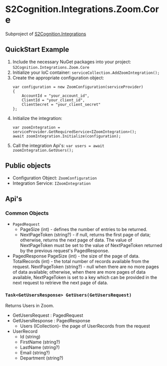 ﻿#  S2Cognition.Integrations.Zoom.Core

Subproject of [S2Cognition.Integrations](../readme.md)

## QuickStart Example

1. Include the necessary NuGet packages into your project: `S2Cognition.Integrations.Zoom.Core`
2. Initialize your IoC container: `serviceCollection.AddZoomIntegration();`
3. Create the appropriate configuration object:
    ```
    var configuration = new ZoomConfiguration(serviceProvider)
    {
        AccountId = "your_account_id",
        ClientId = "your_client_id",
        ClientSecret = "your_client_secret"
    };
    ```
4. Initialize the integration:
    ```
    var zoomIntegration = serviceProvider.GetRequiredService<IZoomIntegration>();
    await zoomIntegration.Initialize(configuration);
    ```
5. Call the integration Api's: `var users = await zoomIntegration.GetUsers();`

## Public objects

* Configuration Object: `ZoomConfiguration`
* Integration Service: `IZoomIntegration`

## Api's

### Common Objects

* `PagedRequest`
  * PageSize (int) - defines the number of entries to be returned.
  * NextPageToken (string?) - if null, returns the first page of data; otherwise, returns the next page of data.  The value of NextPageToken must be set to the value of NextPageToken returned by the previous request's PagedResponse.
* PagedResponse
    PageSize (int) - the size of the page of data.
    TotalRecords (int) - the total number of records available from the request.
    NextPageToken (string?) - null when there are no more pages of data available; otherwise, when there are more pages of data available, NextPageToken is set to a key which can be provided in the next request to retrieve the next page of data.

### `Task<GetUsersResponse> GetUsers(GetUsersRequest)`

Returns Users in Zoom.

* GetUsersRequest : PagedRequest
* GetUsersResponse : PagedResponse
  * Users (ICollection<UserRecord>)- the page of UserRecords from the request
* UserRecord
  * Id (string)
  * FirstName (string?)
  * LastName (string?)
  * Email (string?)
  * Department (string?)
